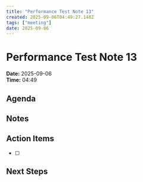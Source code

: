 ```yaml
---
title: "Performance Test Note 13"
created: 2025-09-06T04:49:27.148Z
tags: ["meeting"]
date: 2025-09-06
---
```


# Performance Test Note 13

**Date:** 2025-09-06  
**Time:** 04:49  

## Agenda


## Notes


## Action Items
- [ ] 

## Next Steps
